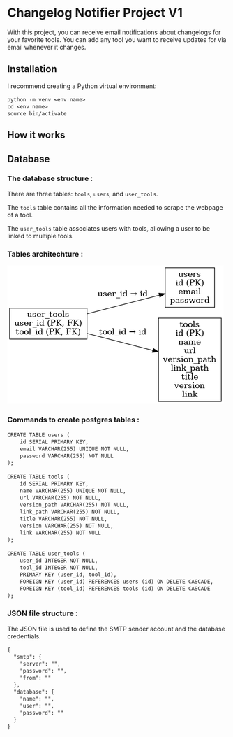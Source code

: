 # Changelog Notifier Project V1
With this project, you can receive email notifications about changelogs for your favorite tools. You can add any tool you want to receive updates for via email whenever it changes.

## Installation
I recommend creating a Python virtual environment:

```
python -m venv <env name>
cd <env name>
source bin/activate
```

## How it works

## Database
### The database structure :
There are three tables: `tools`, `users`, and `user_tools`.

The `tools` table contains all the information needed to scrape the webpage of a tool.

The `user_tools` table associates users with tools, allowing a user to be linked to multiple tools.

### Tables architechture :
![Tables graph](images/GraphDB.png)
### Commands to create postgres tables :
```
CREATE TABLE users (
    id SERIAL PRIMARY KEY,
    email VARCHAR(255) UNIQUE NOT NULL,
    password VARCHAR(255) NOT NULL
);

CREATE TABLE tools (
    id SERIAL PRIMARY KEY,
    name VARCHAR(255) UNIQUE NOT NULL,
    url VARCHAR(255) NOT NULL,
    version_path VARCHAR(255) NOT NULL,
    link_path VARCHAR(255) NOT NULL,
    title VARCHAR(255) NOT NULL,
    version VARCHAR(255) NOT NULL,
    link VARCHAR(255) NOT NULL
);

CREATE TABLE user_tools (
    user_id INTEGER NOT NULL,
    tool_id INTEGER NOT NULL,
    PRIMARY KEY (user_id, tool_id),
    FOREIGN KEY (user_id) REFERENCES users (id) ON DELETE CASCADE,
    FOREIGN KEY (tool_id) REFERENCES tools (id) ON DELETE CASCADE
);
```
### JSON file structure :
The JSON file is used to define the SMTP sender account and the database credentials.
```
{
  "smtp": {
    "server": "",
    "password": "",
    "from": ""
  },
  "database": {
    "name": "",
    "user": "",
    "password": ""
  }
}
```
